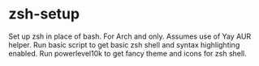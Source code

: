 # zsh-setup
Set up zsh in place of bash. For Arch and only. Assumes use of Yay AUR helper.
Run basic script to get basic zsh shell and syntax highlighting enabled. Run powerlevel10k to get fancy theme and icons for zsh shell.
